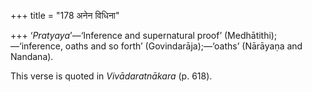 +++
title = "178 अनेन विधिना"

+++
‘*Pratyaya*’—‘Inference and supernatural proof’
(Medhātithi);—‘inference, oaths and so forth’ (Govindarāja);—‘oaths’
(Nārāyaṇa and Nandana).

This verse is quoted in *Vivādaratnākara* (p. 618).



